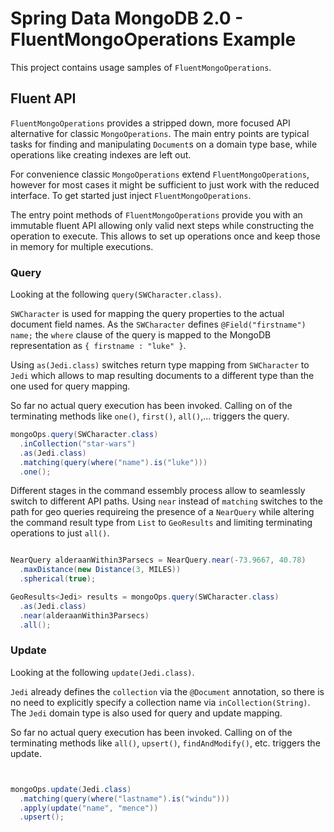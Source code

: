 # Spring Data MongoDB 2.0 - FluentMongoOperations Example

This project contains usage samples of `FluentMongoOperations`.

## Fluent API

`FluentMongoOperations` provides a stripped down, more focused API alternative for classic `MongoOperations`.
The main entry points are typical tasks for finding and manipulating ``Document``s on a domain type base, while operations like creating indexes are left out.

For convenience classic `MongoOperations` extend `FluentMongoOperations`, however for most cases it might be sufficient to just work with the reduced interface.
To get started just inject `FluentMongoOperations`.

The entry point methods of `FluentMongoOperations` provide you with an immutable fluent API allowing only valid next steps while constructing the operation to execute. This allows to set up operations once and keep those in memory for multiple executions.

### Query

Looking at the following `query(SWCharacter.class)`.

`SWCharacter` is used for mapping the query properties to the actual document field names. As the `SWCharacter` defines `@Field("firstname") name;` the `where` clause of the query is mapped to the MongoDB representation as `{ firstname : "luke" }`.

Using `as(Jedi.class)` switches return type mapping from `SWCharacter` to `Jedi` which allows to map resulting documents to a different type than the one used for query mapping.

So far no actual query execution has been invoked. Calling on of the terminating methods like `one()`, `first()`, `all()`,... triggers the query.

```java
mongoOps.query(SWCharacter.class)
  .inCollection("star-wars")
  .as(Jedi.class)
  .matching(query(where("name").is("luke")))
  .one();

```

Different stages in the command essembly process allow to seamlessly switch to different API paths. Using `near` instead of `matching` switches to the path for geo queries requireing the presence of a `NearQuery` while altering the command result type from `List` to `GeoResults` and limiting terminating operations to just `all()`.

```java

NearQuery alderaanWithin3Parsecs = NearQuery.near(-73.9667, 40.78)
  .maxDistance(new Distance(3, MILES))
  .spherical(true);

GeoResults<Jedi> results = mongoOps.query(SWCharacter.class)
  .as(Jedi.class)
  .near(alderaanWithin3Parsecs)
  .all();
```


### Update

Looking at the following `update(Jedi.class)`.

`Jedi` already defines the `collection` via the `@Document` annotation, so there is no need to explicitly specify a collection name via `inCollection(String)`. The `Jedi` domain type is also used for query and update mapping.

So far no actual query execution has been invoked. Calling on of the terminating methods like `all()`, `upsert()`, `findAndModify()`, etc. triggers the update.
```java


mongoOps.update(Jedi.class)
  .matching(query(where("lastname").is("windu")))
  .apply(update("name", "mence"))
  .upsert();
```
